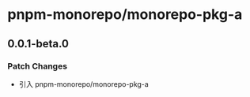 # pnpm-monorepo/monorepo-pkg-a

## 0.0.1-beta.0

### Patch Changes

- 引入 pnpm-monorepo/monorepo-pkg-a
